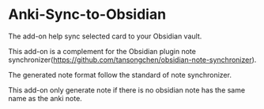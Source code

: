 # Anki-Sync-to-Obsidian

The add-on help sync selected card to your Obsidian vault.

This add-on is a complement for the Obsidian plugin note synchronizer(https://github.com/tansongchen/obsidian-note-synchronizer).

The generated note format follow the standard of note synchronizer.

This add-on only generate note if there is no obsidian note has the same name as the anki note.
